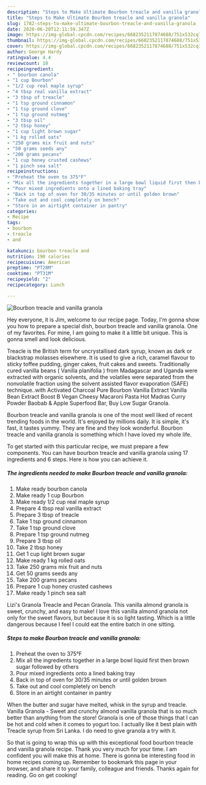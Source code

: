 ```yaml
---
description: "Steps to Make Ultimate Bourbon treacle and vanilla granola"
title: "Steps to Make Ultimate Bourbon treacle and vanilla granola"
slug: 1782-steps-to-make-ultimate-bourbon-treacle-and-vanilla-granola
date: 2020-06-20T12:11:59.347Z
image: https://img-global.cpcdn.com/recipes/6682352117874688/751x532cq70/bourbon-treacle-and-vanilla-granola-recipe-main-photo.jpg
thumbnail: https://img-global.cpcdn.com/recipes/6682352117874688/751x532cq70/bourbon-treacle-and-vanilla-granola-recipe-main-photo.jpg
cover: https://img-global.cpcdn.com/recipes/6682352117874688/751x532cq70/bourbon-treacle-and-vanilla-granola-recipe-main-photo.jpg
author: George Hardy
ratingvalue: 4.4
reviewcount: 10
recipeingredient:
- " bourbon canola"
- "1 cup Bourbon"
- "1/2 cup real maple syrup"
- "4 tbsp real vanilla extract"
- "3 tbsp of treacle"
- "1 tsp ground cinnamon"
- "1 tsp ground clove"
- "1 tsp ground nutmeg"
- "3 tbsp oil"
- "2 tbsp honey"
- "1 cup light brown sugar"
- "1 kg rolled oats"
- "250 grams mix fruit and nuts"
- "50 grams seeds any"
- "200 grams pecans"
- "1 cup honey crusted cashews"
- "1 pinch sea salt"
recipeinstructions:
- "Preheat the oven to 375°F"
- "Mix all the ingredients together in a large bowl liquid first then brown sugar followed by others"
- "Pour mixed ingredients onto a lined baking tray"
- "Back in top of oven for 30/35 minutes or until golden brown"
- "Take out and cool completely on bench"
- "Store in an airtight container in pantry"
categories:
- Recipe
tags:
- bourbon
- treacle
- and

katakunci: bourbon treacle and 
nutrition: 190 calories
recipecuisine: American
preptime: "PT28M"
cooktime: "PT31M"
recipeyield: "2"
recipecategory: Lunch

---
```



![Bourbon treacle and vanilla granola](https://img-global.cpcdn.com/recipes/6682352117874688/751x532cq70/bourbon-treacle-and-vanilla-granola-recipe-main-photo.jpg)

Hey everyone, it is Jim, welcome to our recipe page. Today, I'm gonna show you how to prepare a special dish, bourbon treacle and vanilla granola. One of my favorites. For mine, I am going to make it a little bit unique. This is gonna smell and look delicious.

Treacle is the British term for uncrystallised dark syrup, known as dark or blackstrap molasses elsewhere. It is used to give a rich, caramel flavour to sticky toffee pudding, ginger cakes, fruit cakes and sweets. Traditionally cured vanilla beans ( Vanilla planifolia ) from Madagascar and Uganda were extracted with organic solvents, and the volatiles were separated from the nonvolatile fraction using the solvent assisted flavor evaporation (SAFE) technique..with Activated Charcoal Pure Bourbon Vanilla Extract Vanilla Bean Extract Boost B Vegan Cheesy Macaroni Pasta Hot Madras Curry Powder Baobab &amp; Apple Superfood Bar, Buy Low Sugar Granola.

Bourbon treacle and vanilla granola is one of the most well liked of recent trending foods in the world. It's enjoyed by millions daily. It is simple, it's fast, it tastes yummy. They are fine and they look wonderful. Bourbon treacle and vanilla granola is something which I have loved my whole life.


To get started with this particular recipe, we must prepare a few components. You can have bourbon treacle and vanilla granola using 17 ingredients and 6 steps. Here is how you can achieve it.

<!--inarticleads1-->

##### The ingredients needed to make Bourbon treacle and vanilla granola:

1. Make ready  bourbon canola
1. Make ready 1 cup Bourbon
1. Make ready 1/2 cup real maple syrup
1. Prepare 4 tbsp real vanilla extract
1. Prepare 3 tbsp of treacle
1. Take 1 tsp ground cinnamon
1. Take 1 tsp ground clove
1. Prepare 1 tsp ground nutmeg
1. Prepare 3 tbsp oil
1. Take 2 tbsp honey
1. Get 1 cup light brown sugar
1. Make ready 1 kg rolled oats
1. Take 250 grams mix fruit and nuts
1. Get 50 grams seeds any
1. Take 200 grams pecans
1. Prepare 1 cup honey crusted cashews
1. Make ready 1 pinch sea salt


Lizi&#39;s Granola Treacle and Pecan Granola. This vanilla almond granola is sweet, crunchy, and easy to make! I love this vanilla almond granola not only for the sweet flavors, but because it is so light tasting. Which is a little dangerous because I feel I could eat the entire batch in one sitting. 

<!--inarticleads2-->

##### Steps to make Bourbon treacle and vanilla granola:

1. Preheat the oven to 375°F
1. Mix all the ingredients together in a large bowl liquid first then brown sugar followed by others
1. Pour mixed ingredients onto a lined baking tray
1. Back in top of oven for 30/35 minutes or until golden brown
1. Take out and cool completely on bench
1. Store in an airtight container in pantry


When the butter and sugar have melted, whisk in the syrup and treacle. Vanilla Granola - Sweet and crunchy almond vanilla granola that is so much better than anything from the store! Granola is one of those things that I can be hot and cold when it comes to yogurt too. I actually like it best plain with Treacle syrup from Sri Lanka. I do need to give granola a try with it. 

So that is going to wrap this up with this exceptional food bourbon treacle and vanilla granola recipe. Thank you very much for your time. I am confident you will make this at home. There is gonna be interesting food in home recipes coming up. Remember to bookmark this page in your browser, and share it to your family, colleague and friends. Thanks again for reading. Go on get cooking!
